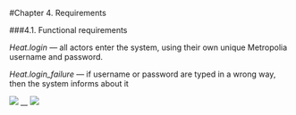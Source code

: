 #Chapter 4. Requirements

###4.1. Functional requirements

_Heat.login_ — all actors enter the system, using their own unique Metropolia username and password.

*Heat.login_failure* — if username or password are typed in a wrong way, then the system informs about it

![](http://users.metropolia.fi/~aidarm/software_engineering/login_page.png) __
![](http://users.metropolia.fi/~aidarm/software_engineering/login_failure.png)
